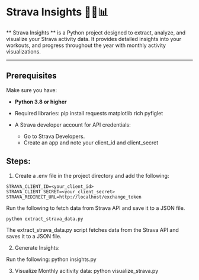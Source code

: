 # Strava Insights 🚴‍♂️📊

** Strava Insights ** is a Python project designed to extract, analyze, and visualize your Strava activity data. It provides detailed insights into your workouts, and progress throughout the year with monthly activity visualizations.

---

## Prerequisites 

Make sure you have:
- **Python 3.8 or higher**
- Required libraries:
  pip install requests matplotlib rich pyfiglet


- A Strava developer account for API credentials:
    - Go to Strava Developers.
    - Create an app and note your client_id and client_secret

## Steps:
1. Create a .env file in the project directory and add the following:
```
STRAVA_CLIENT_ID=<your_client_id>
STRAVA_CLIENT_SECRET=<your_client_secret>
STRAVA_REDIRECT_URL=http://localhost/exchange_token
```
Run the following to fetch data from Strava API and save it to a JSON file.
```
python extract_strava_data.py

```
The extract_strava_data.py script fetches data from the Strava API and saves it to a JSON file.

2. Generate Insights:

Run the following:
python insights.py

3. Visualize Monthly acitivity data:
python visualize_strava.py
